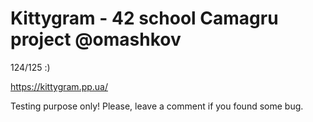 # Kittygram - 42 school Camagru project @omashkov
124/125 :)

https://kittygram.pp.ua/

Testing purpose only! Please, leave a comment if you found some bug.
